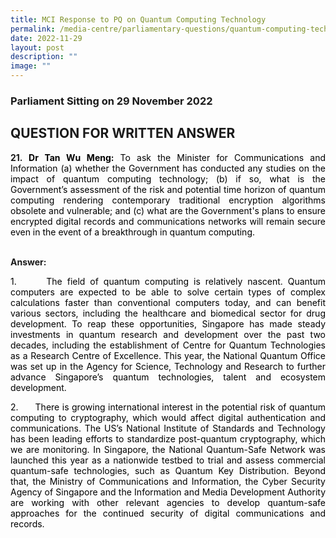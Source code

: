 ```yaml
---
title: MCI Response to PQ on Quantum Computing Technology
permalink: /media-centre/parliamentary-questions/quantum-computing-technology/
date: 2022-11-29
layout: post
description: ""
image: ""
---
```

<h3>Parliament Sitting on 29 November 2022</h3>
<h2>QUESTION FOR WRITTEN ANSWER</h2>
<p style="text-align: justify;"><strong>21.&nbsp;</strong><strong style="text-align: justify;"><span style="color: black;">Dr Tan Wu Meng:</span></strong><span style="text-align: justify; color: black;"> To ask the Minister for Communications and Information (a) whether the Government has conducted any studies on the impact of quantum computing technology; (b) if so, what is the Government’s assessment of the risk and potential time horizon of quantum computing rendering contemporary traditional encryption algorithms obsolete and vulnerable; and (c) what are the Government's plans to ensure encrypted digital records and communications networks will remain secure even in the event of a breakthrough in quantum computing.</span></p>
<p style="text-align: justify;"><strong><br>
Answer:</strong></p>
<p style="text-align: justify;"><span style="color: black;">1.<span style="white-space: pre;">		</span>The field of quantum computing is relatively nascent. Quantum computers are expected to be able to solve certain types of complex calculations faster than conventional computers today, and can benefit various sectors, including the healthcare and biomedical sector for drug development. To reap these opportunities, Singapore has made steady investments in quantum research and development over the past two decades, including the establishment of Centre for Quantum Technologies as a Research Centre of Excellence. This year, the National Quantum Office was set up in the Agency for Science, Technology and Research to further advance Singapore’s quantum technologies, talent and ecosystem development.&nbsp;&nbsp;</span></p>
<p style="text-align: justify;"><span style="color: black;">2.<span style="white-space: pre;">		</span>There is growing international interest in the potential risk of quantum computing to cryptography, which would affect digital authentication and communications. The US’s National Institute of Standards and Technology has been leading efforts to standardize post-quantum cryptography, which we are monitoring. In Singapore, the National Quantum-Safe Network was launched this year as a nationwide testbed to trial and assess commercial quantum-safe technologies, such as Quantum Key Distribution. Beyond that, the Ministry of Communications and Information, the Cyber Security Agency of Singapore and the Information and Media Development Authority are working with other relevant agencies to develop quantum-safe approaches for the continued security of digital communications and records. </span></p>